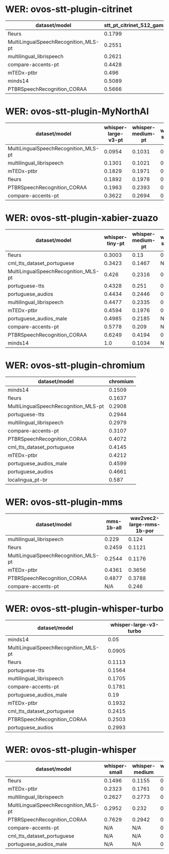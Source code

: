 
# WER: ovos-stt-plugin-citrinet
|dataset/model|stt_pt_citrinet_512_gamma_0_25|
|-|-|
| fleurs | 0.1799 |
| MultiLingualSpeechRecognition_MLS-pt | 0.2551 |
| multilingual_librispeech | 0.2621 |
| compare-accents-pt | 0.4428 |
| mTEDx-ptbr | 0.496 |
| minds14 | 0.5089 |
| PTBRSpeechRecognition_CORAA | 0.5666 |


# WER: ovos-stt-plugin-MyNorthAI
|dataset/model|whisper-large-v3-pt|whisper-medium-pt|whisper-small-pt|
|-|-|-|-|
| MultiLingualSpeechRecognition_MLS-pt | 0.0954 | 0.1031 | 0.1281 |
| multilingual_librispeech | 0.1301 | 0.1021 | 0.1379 |
| mTEDx-ptbr | 0.1829 | 0.1971 | 0.2753 |
| fleurs | 0.1892 | 0.1978 | 0.1513 |
| PTBRSpeechRecognition_CORAA | 0.1963 | 0.2393 | 0.3149 |
| compare-accents-pt | 0.3622 | 0.2694 | 0.2676 |


# WER: ovos-stt-plugin-xabier-zuazo
|dataset/model|whisper-tiny-pt|whisper-medium-pt|whisper-small-pt|whisper-base-pt|whisper-large-v3-pt|
|-|-|-|-|-|-|
| fleurs | 0.3003 | 0.13 | 0.1707 | 0.223 | N/A |
| cml_tts_dataset_portuguese | 0.3423 | 0.1467 | N/A | 0.4403 | N/A |
| MultiLingualSpeechRecognition_MLS-pt | 0.426 | 0.2316 | 0.2674 | 0.4242 | N/A |
| portuguese-tts | 0.4328 | 0.251 | 0.2919 | 0.3417 | N/A |
| portuguese_audios | 0.4434 | 0.2446 | 0.3149 | 0.4446 | N/A |
| multilingual_librispeech | 0.4477 | 0.2335 | 0.2685 | 0.3768 | 0.0761 |
| mTEDx-ptbr | 0.4594 | 0.1976 | 0.2503 | N/A | N/A |
| portuguese_audios_male | 0.4985 | 0.2185 | N/A | 0.4031 | N/A |
| compare-accents-pt | 0.5778 | 0.209 | N/A | 0.3786 | N/A |
| PTBRSpeechRecognition_CORAA | 0.6249 | 0.4194 | 0.3223 | N/A | 0.0556 |
| minds14 | 1.0 | 0.1034 | N/A | 0.4483 | N/A |


# WER: ovos-stt-plugin-chromium
|dataset/model|chromium|
|-|-|
| minds14 | 0.1509 |
| fleurs | 0.1637 |
| MultiLingualSpeechRecognition_MLS-pt | 0.2908 |
| portuguese-tts | 0.2944 |
| multilingual_librispeech | 0.2979 |
| compare-accents-pt | 0.3107 |
| PTBRSpeechRecognition_CORAA | 0.4072 |
| cml_tts_dataset_portuguese | 0.4145 |
| mTEDx-ptbr | 0.4212 |
| portuguese_audios_male | 0.4599 |
| portuguese_audios | 0.4661 |
| localingua_pt-br | 0.587 |


# WER: ovos-stt-plugin-mms
|dataset/model|mms-1b-all|wav2vec2-large-mms-1b-por|
|-|-|-|
| multilingual_librispeech | 0.229 | 0.124 |
| fleurs | 0.2459 | 0.1121 |
| MultiLingualSpeechRecognition_MLS-pt | 0.2544 | 0.1176 |
| mTEDx-ptbr | 0.4361 | 0.3656 |
| PTBRSpeechRecognition_CORAA | 0.4877 | 0.3788 |
| compare-accents-pt | N/A | 0.246 |


# WER: ovos-stt-plugin-whisper-turbo
|dataset/model|whisper-large-v3-turbo|
|-|-|
| minds14 | 0.05 |
| MultiLingualSpeechRecognition_MLS-pt | 0.0905 |
| fleurs | 0.1113 |
| portuguese-tts | 0.1564 |
| multilingual_librispeech | 0.1705 |
| compare-accents-pt | 0.1781 |
| portuguese_audios_male | 0.19 |
| mTEDx-ptbr | 0.1932 |
| cml_tts_dataset_portuguese | 0.2415 |
| PTBRSpeechRecognition_CORAA | 0.2503 |
| portuguese_audios | 0.2993 |


# WER: ovos-stt-plugin-whisper
|dataset/model|whisper-small|whisper-medium|whisper-tiny|
|-|-|-|-|
| fleurs | 0.1496 | 0.1155 | 0.3051 |
| mTEDx-ptbr | 0.2323 | 0.1761 | 0.379 |
| multilingual_librispeech | 0.2627 | 0.2773 | 0.4931 |
| MultiLingualSpeechRecognition_MLS-pt | 0.2952 | 0.232 | 0.4375 |
| PTBRSpeechRecognition_CORAA | 0.7629 | 0.2942 | 0.6273 |
| compare-accents-pt | N/A | N/A | 0.4944 |
| cml_tts_dataset_portuguese | N/A | N/A | 0.3522 |
| portuguese_audios_male | N/A | N/A | 0.4866 |